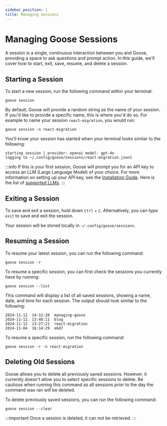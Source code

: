 ```yaml
---
sidebar_position: 1
title: Managing Sessions
---
```


# Managing Goose Sessions

A session is a single, continuous interaction between you and Goose, providing a space to ask questions and prompt action. In this guide, we'll cover how to start, exit, save, resume, and delete a session. 


## Starting a Session 
To start a new session, run the following command within your terminal: 

```
goose session
```

By default, Goose will provide a random string as the name of your session. If you'd like to provide a specific name, this is where you'd do so. For example to name your session `react-migration`, you would run:

```
goose session -n react-migration
```

You'll know your session has started when your terminal looks similar to the following:

```
starting session | provider: openai model: gpt-4o
logging to ~/.config/goose/sessions/react-migration.json1
```

:::info
    If this is your first session, Goose will prompt you for an API key to access an LLM (Large Language Model) of your choice. For more information on setting up your API key, see the [Installation Guide](/docs/installation#set-up-a-provider). Here is the list of [supported LLMs](/docs/configuration/providers).
:::

## Exiting a Session

To save and exit a session, hold down `Ctrl` + `C`. Alternatively, you can type `exit` to save and exit the session.

Your session will be stored locally in `~/.config/goose/sessions`.

## Resuming a Session

To resume your latest session, you can run the following command:

```
goose session -r
```

To resume a specific session, you can first check the sessions you currently have by running: 

```
goose session --list 
```

This command will display a list of all saved sessions, showing a name, date, and time for each session. The output should look similar to the following: 

```
2024-11-12  14:12:28  managing-goose
2024-11-12. 13:48:11  blog
2024-11-12  13:27:21  react-migration
2024-11-04  16:14:29  e6d7
```

To resume a specific session, run the following command: 

```
goose session -r -n react-migration
```

## Deleting Old Sessions

Goose allows you to delete all previously saved sessions. However, it currently doesn't allow you to select specific sessions to delete. Be cautious when running this command as all sessions prior to the day the command was ran will be deleted. 

To delete previously saved sessions, you can run the following command:

```
goose session --clear
```

:::important
    Once a session is deleted, it can not be retrieved.
:::
